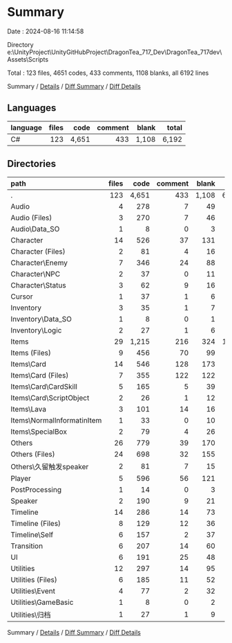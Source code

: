 # Summary

Date : 2024-08-16 11:14:58

Directory e:\\UnityProject\\UnityGitHubProject\\DragonTea_717_Dev\\DragonTea_717dev\\Assets\\Scripts

Total : 123 files,  4651 codes, 433 comments, 1108 blanks, all 6192 lines

Summary / [Details](details.md) / [Diff Summary](diff.md) / [Diff Details](diff-details.md)

## Languages
| language | files | code | comment | blank | total |
| :--- | ---: | ---: | ---: | ---: | ---: |
| C# | 123 | 4,651 | 433 | 1,108 | 6,192 |

## Directories
| path | files | code | comment | blank | total |
| :--- | ---: | ---: | ---: | ---: | ---: |
| . | 123 | 4,651 | 433 | 1,108 | 6,192 |
| Audio | 4 | 278 | 7 | 49 | 334 |
| Audio (Files) | 3 | 270 | 7 | 46 | 323 |
| Audio\\Data_SO | 1 | 8 | 0 | 3 | 11 |
| Character | 14 | 526 | 37 | 131 | 694 |
| Character (Files) | 2 | 81 | 4 | 16 | 101 |
| Character\\Enemy | 7 | 346 | 24 | 88 | 458 |
| Character\\NPC | 2 | 37 | 0 | 11 | 48 |
| Character\\Status | 3 | 62 | 9 | 16 | 87 |
| Cursor | 1 | 37 | 1 | 6 | 44 |
| Inventory | 3 | 35 | 1 | 7 | 43 |
| Inventory\\Data_SO | 1 | 8 | 0 | 1 | 9 |
| Inventory\\Logic | 2 | 27 | 1 | 6 | 34 |
| Items | 29 | 1,215 | 216 | 324 | 1,755 |
| Items (Files) | 9 | 456 | 70 | 99 | 625 |
| Items\\Card | 14 | 546 | 128 | 173 | 847 |
| Items\\Card (Files) | 7 | 355 | 122 | 122 | 599 |
| Items\\Card\\CardSkill | 5 | 165 | 5 | 39 | 209 |
| Items\\Card\\ScriptObject | 2 | 26 | 1 | 12 | 39 |
| Items\\Lava | 3 | 101 | 14 | 16 | 131 |
| Items\\NormalInformatinItem | 1 | 33 | 0 | 10 | 43 |
| Items\\SpecialBox | 2 | 79 | 4 | 26 | 109 |
| Others | 26 | 779 | 39 | 170 | 988 |
| Others (Files) | 24 | 698 | 32 | 155 | 885 |
| Others\\久留触发speaker | 2 | 81 | 7 | 15 | 103 |
| Player | 5 | 596 | 56 | 121 | 773 |
| PostProcessing | 1 | 14 | 0 | 3 | 17 |
| Speaker | 2 | 190 | 9 | 21 | 220 |
| Timeline | 14 | 286 | 14 | 73 | 373 |
| Timeline (Files) | 8 | 129 | 12 | 36 | 177 |
| Timeline\\Self | 6 | 157 | 2 | 37 | 196 |
| Transition | 6 | 207 | 14 | 60 | 281 |
| UI | 6 | 191 | 25 | 48 | 264 |
| Utilities | 12 | 297 | 14 | 95 | 406 |
| Utilities (Files) | 6 | 185 | 11 | 52 | 248 |
| Utilities\\Event | 4 | 77 | 2 | 32 | 111 |
| Utilities\\GameBasic | 1 | 8 | 0 | 2 | 10 |
| Utilities\\归档 | 1 | 27 | 1 | 9 | 37 |

Summary / [Details](details.md) / [Diff Summary](diff.md) / [Diff Details](diff-details.md)